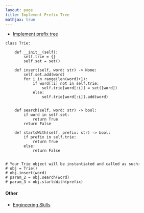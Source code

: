 ```yaml
---
layout: page
title: Implement Prefix Tree
mathjax: true
---
```


* [Implement prefix tree](https://leetcode.com/problems/implement-trie-prefix-tree/)

```
class Trie:

    def __init__(self):
        self.trie = {}
        self.set = set()

    def insert(self, word: str) -> None:
        self.set.add(word)
        for i in range(len(word)+1):
            if word[:i] not in self.trie:
                self.trie[word[:i]] = set([word])
            else:
                self.trie[word[:i]].add(word)
        

    def search(self, word: str) -> bool:
        if word in self.set:
            return True
        return False

    def startsWith(self, prefix: str) -> bool:
        if prefix in self.trie:
            return True
        else:
            return False


# Your Trie object will be instantiated and called as such:
# obj = Trie()
# obj.insert(word)
# param_2 = obj.search(word)
# param_3 = obj.startsWith(prefix)
```

#### Other
* [Engineering Skills](/engineering_skills)